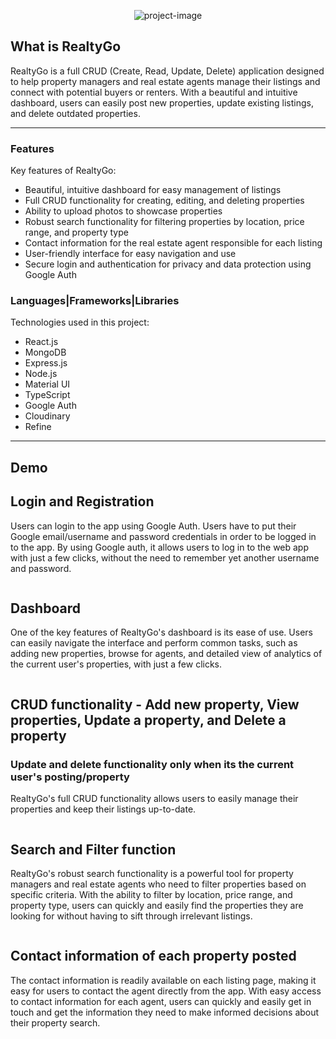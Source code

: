 <p align="center"><img src=https://i.imgur.com/LgxIS4d.png" alt="project-image"></p>

<h2>What is RealtyGo</h2>
<p>RealtyGo is a full CRUD (Create, Read, Update, Delete) application designed to help property managers and real estate agents manage their listings and connect with potential buyers or renters. With a beautiful and intuitive dashboard, users can easily post new properties, update existing listings, and delete outdated properties.</p>

<hr/>

<h3>Features</h3>

Key features of RealtyGo:

* Beautiful, intuitive dashboard for easy management of listings
* Full CRUD functionality for creating, editing, and deleting properties
* Ability to upload photos to showcase properties
* Robust search functionality for filtering properties by location, price range, and property type
* Contact information for the real estate agent responsible for each listing
* User-friendly interface for easy navigation and use
* Secure login and authentication for privacy and data protection using Google Auth

<h3>Languages|Frameworks|Libraries</h3>

Technologies used in this project:

* React.js
* MongoDB
* Express.js
* Node.js
* Material UI
* TypeScript
* Google Auth
* Cloudinary
* Refine

<hr/>

<h2>Demo</h2>

<h2>Login and Registration</h2>
<p>Users can login to the app using Google Auth. Users have to put their Google email/username and password credentials in order to be logged in to the app. By using Google auth, it allows users to log in to the web app with just a few clicks, without the need to remember yet another username and password.</p>
<img src="" alt="">
  
<h2>Dashboard</h2>
  <p>One of the key features of RealtyGo's dashboard is its ease of use. Users can easily navigate the interface and perform common tasks, such as adding new properties, browse for agents, and detailed view of analytics of the current user's properties, with just a few clicks.</p>
  <img src="" alt="">

<h2>CRUD functionality - Add new property, View properties, Update a property, and Delete a property</h2>
<h3>Update and delete functionality only when its the current user's posting/property</h3>
<p>RealtyGo's full CRUD functionality allows users to easily manage their properties and keep their listings up-to-date.</p>
<img src="https://i.imgur.com/q2v9pAf.mp4" alt="">

<h2>Search and Filter function</h2>
<p>RealtyGo's robust search functionality is a powerful tool for property managers and real estate agents who need to filter properties based on specific criteria. With the ability to filter by location, price range, and property type, users can quickly and easily find the properties they are looking for without having to sift through irrelevant listings.</p>
<img src="" alt="">

<h2>Contact information of each property posted</h2>
<p>The contact information is readily available on each listing page, making it easy for users to contact the agent directly from the app. With easy access to contact information for each agent, users can quickly and easily get in touch and get the information they need to make informed decisions about their property search.</p>
